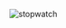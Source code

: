 ![stopwatch](https://github.com/mohamad-imani/stopwatch-js/assets/122030558/19e320e5-9e78-4dec-8960-9305deed5434)
